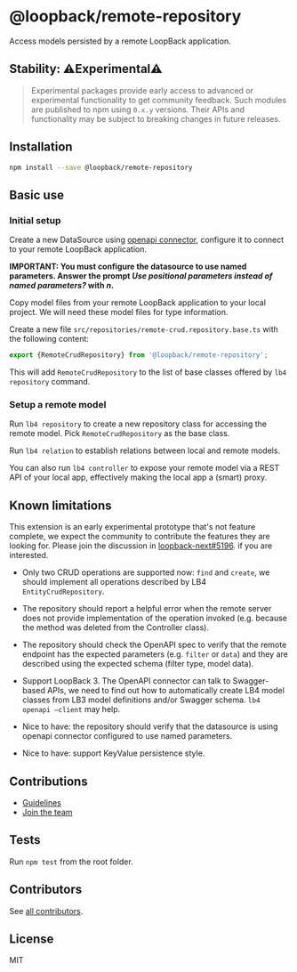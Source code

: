 # @loopback/remote-repository

Access models persisted by a remote LoopBack application.

## Stability: ⚠️Experimental⚠️

> Experimental packages provide early access to advanced or experimental
> functionality to get community feedback. Such modules are published to npm
> using `0.x.y` versions. Their APIs and functionality may be subject to
> breaking changes in future releases.

## Installation

```sh
npm install --save @loopback/remote-repository
```

## Basic use

### Initial setup

Create a new DataSource using
[openapi connector](https://github.com/strongloop/loopback-connector-openapi),
configure it to connect to your remote LoopBack application.

**IMPORTANT: You must configure the datasource to use named parameters. Answer
the prompt _Use positional parameters instead of named parameters?_ with _n_.**

Copy model files from your remote LoopBack application to your local project. We
will need these model files for type information.

Create a new file `src/repositories/remote-crud.repository.base.ts` with the
following content:

```ts
export {RemoteCrudRepository} from '@loopback/remote-repository';
```

This will add `RemoteCrudRepository` to the list of base classes offered by
`lb4 repository` command.

### Setup a remote model

Run `lb4 repository` to create a new repository class for accessing the remote
model. Pick `RemoteCrudRepository` as the base class.

Run `lb4 relation` to establish relations between local and remote models.

You can also run `lb4 controller` to expose your remote model via a REST API of your local app, effectively making the local app a (smart) proxy.

## Known limitations

This extension is an early experimental prototype that's not feature complete,
we expect the community to contribute the features they are looking for. Please
join the discussion in
[loopback-next#5196](https://github.com/strongloop/loopback-next/issues/5196).
if you are interested.

- Only two CRUD operations are supported now: `find` and `create`, we should
  implement all operations described by LB4 `EntityCrudRepository`.

- The repository should report a helpful error when the remote server does not
  provide implementation of the operation invoked (e.g. because the method was
  deleted from the Controller class).

- The repository should check the OpenAPI spec to verify that the remote
  endpoint has the expected parameters (e.g. `filter` or `data`) and they are
  described using the expected schema (filter type, model data).

- Support LoopBack 3. The OpenAPI connector can talk to Swagger-based APIs, we
  need to find out how to automatically create LB4 model classes from LB3 model
  definitions and/or Swagger schema. `lb4 openapi —client` may help.

- Nice to have: the repository should verify that the datasource is using
  openapi connector configured to use named parameters.

- Nice to have: support KeyValue persistence style.

## Contributions

- [Guidelines](https://github.com/strongloop/loopback-next/blob/master/docs/CONTRIBUTING.md)
- [Join the team](https://github.com/strongloop/loopback-next/issues/110)

## Tests

Run `npm test` from the root folder.

## Contributors

See
[all contributors](https://github.com/strongloop/loopback-next/graphs/contributors).

## License

MIT
